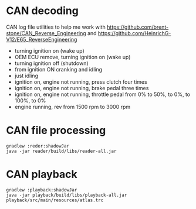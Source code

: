 # CAN decoding

CAN log file utilities to help me work with https://github.com/brent-stone/CAN_Reverse_Engineering and https://github.com/HeinrichG-V12/E65_ReverseEngineering


* turning ignition on (wake up)
* OEM ECU remove, turning ignition on (wake up)
* turning ignition off (shutdown)
* from ignition ON cranking and idling
* just idling
* ignition on, engine not running, press clutch four times
* ignition on, engine not running, brake pedal three times
* ignition on, engine not running, throttle pedal from 0% to 50%, to 0%, to 100%, to 0%
* engine running, rev from 1500 rpm to 3000 rpm

# CAN file processing

```
gradlew :reder:shadowJar
java -jar reader/build/libs/reader-all.jar 
```



# CAN playback

```
gradlew :playback:shadowJar
java -jar playback/build/libs/playback-all.jar playback/src/main/resources/atlas.trc
```
